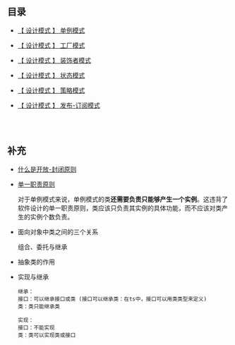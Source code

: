 ## 目录

* [【 设计模式 】 单例模式](https://mp.weixin.qq.com/s/95_oTlmPKHqDCmUJaWeg0A)

* [【 设计模式 】 工厂模式](https://mp.weixin.qq.com/s/3SsjPP3bxPiQKASKfvyYag)

* [【 设计模式 】 装饰者模式](https://mp.weixin.qq.com/s/KVy81rtB0YMeaHaem1PYMw)

* [【 设计模式 】 状态模式](https://github.com/yang1212/collection-about/issues/36)

* [【 设计模式 】 策略模式](https://github.com/yang1212/collection-about/issues/37)

* [【 设计模式 】 发布-订阅模式](https://github.com/yang1212/collection-about/issues/38)




<br/>
<br/>

## 补充

* [什么是开放-封闭原则](https://cloud.tencent.com/developer/article/1456518)
* [单一职责原则](https://geek-docs.com/design-pattern/design-principle/single-responsibility-principle.html)

  对于单例模式来说，单例模式的类**还需要负责只能够产生一个实例**。这违背了软件设计的单一职责原则，类应该只负责其实例的具体功能，而不应该对类产生的实例个数负责。
  
* 面向对象中类之间的三个关系

  组合、委托与继承  
  
* 抽象类的作用  

* 实现与继承
  ```
  继承：
  接口：可以继承接口或类 (接口可以继承类：在ts中，接口可以用类类型来定义)
  类：类只能继承类

  实现：
  接口：不能实现
  类：类可以实现类或接口
  ```
